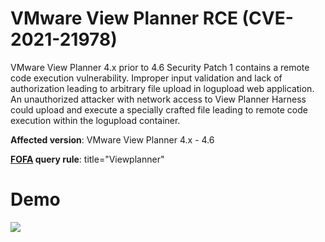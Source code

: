# VMware View Planner RCE (CVE-2021-21978)

VMware View Planner 4.x prior to 4.6 Security Patch 1 contains a remote code execution vulnerability. Improper input validation and lack of authorization leading to arbitrary file upload in logupload web application. An unauthorized attacker with network access to View Planner Harness could upload and execute a specially crafted file leading to remote code execution within the logupload container.

**Affected version**: VMware View Planner 4.x - 4.6

**[FOFA](https://fofa.so/result?q=title%3D%22Viewplanner%22&qbase64=dGl0bGU9IlZpZXdwbGFubmVyIg%3D%3D&file=&file=) query rule**: title="Viewplanner"

# Demo

![](VMware_View_Planner_RCE(CVE-2021-21978).gif)